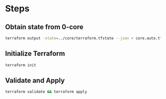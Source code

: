 # Steps
## Obtain state from 0-core
```bash
terraform output -state=../core/terraform.tfstate --json > core.auto.tfvars.json
```
## Initialize Terraform
```bash
terraform init
```
## Validate and Apply
```bash
terraform validate && terraform apply
```